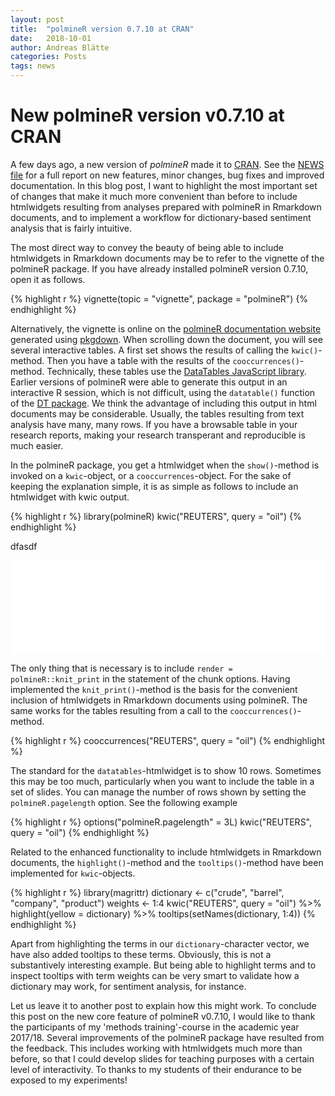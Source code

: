 ```yaml
---
layout: post
title:  "polmineR version 0.7.10 at CRAN"
date:   2018-10-01
author: Andreas Blätte
categories: Posts
tags: news
---
```


<script>
  function resizeIframe(obj) {
    obj.style.height = obj.contentWindow.document.body.scrollHeight + 'px';
  }
</script>

# New polmineR version v0.7.10 at CRAN

A few days ago, a new version of *polmineR* made it to [CRAN](https://CRAN.R-project.org/package=polmineR). See the [NEWS file](https://github.com/PolMine/polmineR/blob/master/NEWS.md) for a full report on new features, minor changes, bug fixes and improved documentation. In this blog post, I want to highlight the most important set of changes that make it much more convenient than before to include htmlwidgets resulting from analyses prepared with polmineR in Rmarkdown documents, and to implement a workflow for dictionary-based sentiment analysis that is fairly intuitive.

The most direct way to convey the beauty of being able to include htmlwidgets in Rmarkdown documents may be to refer to the vignette of the polmineR package. If you have already installed polmineR version 0.7.10, open it as follows.


{% highlight r %}
vignette(topic = "vignette", package = "polmineR")
{% endhighlight %}

Alternatively, the vignette is online on the [polmineR documentation website](https://polmine.github.io/polmineR/) generated using [pkgdown](https://CRAN.R-project.org/package=pkgdown). When scrolling down the document, you will see several interactive tables. A first set shows the results of calling the `kwic()`-method. Then you have a table with the results of the `cooccurrences()`-method. Technically, these tables use the [DataTables JavaScript library](https://datatables.net/). Earlier versions of polmineR were able to generate this output in an interactive R session,  which is not difficult, using the `datatable()` function of the [DT package](https://rstudio.github.io/DT/). We think the advantage of including this output in html documents may be considerable. Usually, the tables resulting from text analysis have many, many rows. If you have a browsable table in your research reports, making your research transperant and reproducible is much easier.

In the polmineR package, you get a htmlwidget when the `show()`-method is invoked on a `kwic`-object, or a `cooccurrences`-object. For the sake of keeping the explanation simple, it is as simple as follows to include an htmlwidget with kwic output.


{% highlight r %}
library(polmineR)
kwic("REUTERS", query = "oil")
{% endhighlight %}



dfasdf

<iframe title="My embedded document" width="100%"  src="../../../../assets/2018-10-01-Release-of-polmineR-v0.7.10/kwic_widget_1.html" frameborder="0" scrolling="no" onload="resizeIframe(this)" padding="0em !important" margin-left="0 !important"></iframe>

The only thing that is necessary is to include `render = polmineR::knit_print` in the statement of the chunk options. Having implemented the `knit_print()`-method is the basis for the convenient inclusion of htmlwidgets in Rmarkdown documents using polmineR. The same works for the tables resulting from a call to the `cooccurrences()`-method.


{% highlight r %}
cooccurrences("REUTERS", query = "oil")
{% endhighlight %}

The standard for the `datatables`-htmlwidget is to show 10 rows. Sometimes this may be too much, particularly when you want to include the table in a set of slides. You can manage the number of rows shown by setting the `polmineR.pagelength` option. See the following example


{% highlight r %}
options("polmineR.pagelength" = 3L)
kwic("REUTERS", query = "oil")
{% endhighlight %}

Related to the enhanced functionality to include htmlwidgets in Rmarkdown documents, the `highlight()`-method and the `tooltips()`-method have been implemented for `kwic`-objects. 


{% highlight r %}
library(magrittr)
dictionary <- c("crude", "barrel", "company", "product")
weights <- 1:4
kwic("REUTERS", query = "oil") %>% 
  highlight(yellow = dictionary) %>% 
  tooltips(setNames(dictionary, 1:4))
{% endhighlight %}

Apart from highlighting the terms in our `dictionary`-character vector, we have also added tooltips to these terms. Obviously, this is not a substantively interesting example. But being able to highlight terms and to inspect tooltips with term weights can be very smart to validate how a dictionary may work, for sentiment analysis, for instance.

Let us leave it to another post to explain how this might work. To conclude this post on the new core feature of polmineR v0.7.10, I would like to thank the participants of my 'methods training'-course in the academic year 2017/18. Several improvements of the polmineR package have resulted from the feedback. This includes working with htmlwidgets much more than before, so that I could develop slides for teaching purposes with a certain level of interactivity. To thanks to my students of their endurance to be exposed to my experiments!
